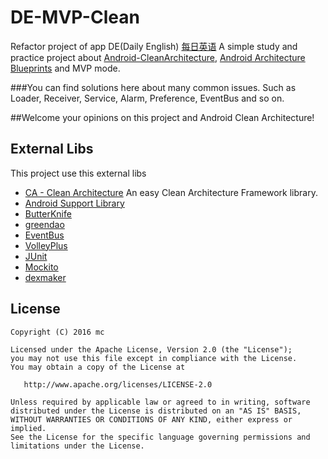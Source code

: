 # DE-MVP-Clean
Refactor project of app DE(Daily English) [每日英语](http://android.myapp.com/myapp/detail.htm?apkName=com.xixicm.de)
A simple study and practice project about [Android-CleanArchitecture](https://github.com/android10/Android-CleanArchitecture), [Android Architecture Blueprints](https://github.com/googlesamples/android-architecture) and MVP mode.

###You can find solutions here about many common issues. Such as Loader, Receiver, Service, Alarm, Preference, EventBus and so on.

##Welcome your opinions on this project and Android Clean Architecture!

External Libs
------------

This project use this external libs

* [CA - Clean Architecture](https://github.com/enuoCM/CA) An easy Clean Architecture Framework library.
* [Android Support Library](https://developer.android.com/topic/libraries/support-library/index.html)
* [ButterKnife](http://jakewharton.github.io/butterknife/)
* [greendao](https://github.com/greenrobot/greenDAO)
* [EventBus](https://github.com/greenrobot/EventBus)
* [VolleyPlus](https://github.com/DWorkS/VolleyPlus)
* [JUnit](https://github.com/junit-team/junit4)
* [Mockito](http://site.mockito.org/)
* [dexmaker](https://github.com/crittercism/dexmaker)

License
--------

    Copyright (C) 2016 mc

    Licensed under the Apache License, Version 2.0 (the "License");
    you may not use this file except in compliance with the License.
    You may obtain a copy of the License at

       http://www.apache.org/licenses/LICENSE-2.0

    Unless required by applicable law or agreed to in writing, software
    distributed under the License is distributed on an "AS IS" BASIS,
    WITHOUT WARRANTIES OR CONDITIONS OF ANY KIND, either express or implied.
    See the License for the specific language governing permissions and
    limitations under the License.

